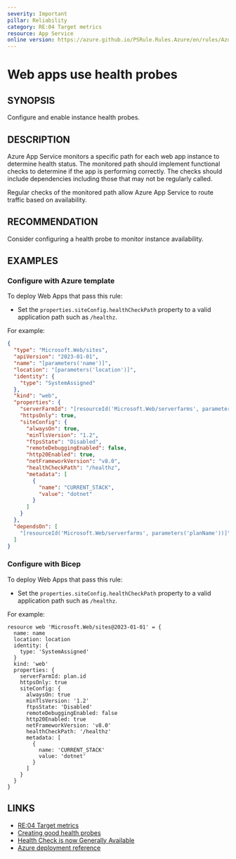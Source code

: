 ```yaml
---
severity: Important
pillar: Reliability
category: RE:04 Target metrics
resource: App Service
online version: https://azure.github.io/PSRule.Rules.Azure/en/rules/Azure.AppService.WebProbe/
---
```


# Web apps use health probes

## SYNOPSIS

Configure and enable instance health probes.

## DESCRIPTION

Azure App Service monitors a specific path for each web app instance to determine health status.
The monitored path should implement functional checks to determine if the app is performing correctly.
The checks should include dependencies including those that may not be regularly called.

Regular checks of the monitored path allow Azure App Service to route traffic based on availability.

## RECOMMENDATION

Consider configuring a health probe to monitor instance availability.

## EXAMPLES

### Configure with Azure template

To deploy Web Apps that pass this rule:

- Set the `properties.siteConfig.healthCheckPath` property to a valid application path such as `/healthz`.

For example:

```json
{
  "type": "Microsoft.Web/sites",
  "apiVersion": "2023-01-01",
  "name": "[parameters('name')]",
  "location": "[parameters('location')]",
  "identity": {
    "type": "SystemAssigned"
  },
  "kind": "web",
  "properties": {
    "serverFarmId": "[resourceId('Microsoft.Web/serverfarms', parameters('planName'))]",
    "httpsOnly": true,
    "siteConfig": {
      "alwaysOn": true,
      "minTlsVersion": "1.2",
      "ftpsState": "Disabled",
      "remoteDebuggingEnabled": false,
      "http20Enabled": true,
      "netFrameworkVersion": "v8.0",
      "healthCheckPath": "/healthz",
      "metadata": [
        {
          "name": "CURRENT_STACK",
          "value": "dotnet"
        }
      ]
    }
  },
  "dependsOn": [
    "[resourceId('Microsoft.Web/serverfarms', parameters('planName'))]"
  ]
}
```

### Configure with Bicep

To deploy Web Apps that pass this rule:

- Set the `properties.siteConfig.healthCheckPath` property to a valid application path such as `/healthz`.

For example:

```bicep
resource web 'Microsoft.Web/sites@2023-01-01' = {
  name: name
  location: location
  identity: {
    type: 'SystemAssigned'
  }
  kind: 'web'
  properties: {
    serverFarmId: plan.id
    httpsOnly: true
    siteConfig: {
      alwaysOn: true
      minTlsVersion: '1.2'
      ftpsState: 'Disabled'
      remoteDebuggingEnabled: false
      http20Enabled: true
      netFrameworkVersion: 'v8.0'
      healthCheckPath: '/healthz'
      metadata: [
        {
          name: 'CURRENT_STACK'
          value: 'dotnet'
        }
      ]
    }
  }
}
```

<!-- external:avm avm/res/web/site siteConfig.healthCheckPath -->

## LINKS

- [RE:04 Target metrics](https://learn.microsoft.com/azure/well-architected/reliability/metrics)
- [Creating good health probes](https://learn.microsoft.com/azure/architecture/framework/resiliency/monitor-model#create-good-health-probes)
- [Health Check is now Generally Available](https://azure.github.io/AppService/2020/08/24/healthcheck-on-app-service.html)
- [Azure deployment reference](https://learn.microsoft.com/azure/templates/microsoft.web/sites)
